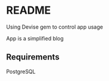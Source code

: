 # README

Using Devise gem to control app usage

App is a simplified blog

## Requirements

PostgreSQL
